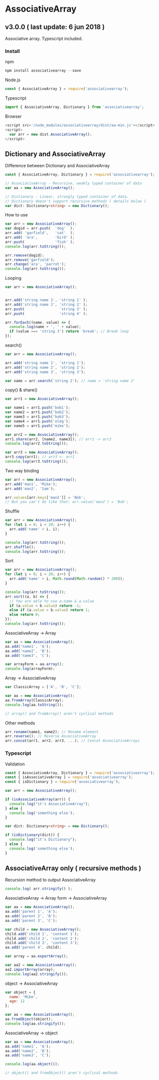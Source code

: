 # AssociativeArray
## v3.0.0 ( last update: 6 jun 2018 )
Associative array. Typescript included.

### Install
npm
```javascript
npm install associativearray --save
```

Node.js
```javascript
const { AssociativeArray } = require('associativearray');
```

Typescript
```javascript
import { AssociativeArray, Dictionary } from 'associativearray';
```

Browser
```javascript
<script src='/node_modules/associativearray/dist/aa-min.js'></script>
<script>
  var arr = new dist.AssociativeArray();
</script>
```

## Dictionary and AssociativeArray

Difference between Dictionary and AssociativeArray
```typescript
const { AssociativeArray, Dictionary } = require('associativearray');

// AssociativeArray - Recursive, weakly typed container of data
var aa = new AssociativeArray();

// Dictionary - Linear, strongly typed container of data. 
// Dictionary doesn't support recursive methods ( details below )
var dict: Dictionary<string> = new Dictionary();
```

How to use
```javascript
var arr = new AssociativeArray();
var dogid = arr.push(  'dog'  );
arr.add( 'garfield',   'cat'  );
arr.add( 'ara',        'bird' );
arr.push(              'fish' );
console.log(arr.toString());

arr.remove(dogid);
arr.remove('garfield');
arr.change('ara', 'parrot');
console.log(arr.toString());
```
Looping
```javascript
var arr = new AssociativeArray();


arr.add('string name 1', 'string 1' );
arr.add('string name 2', 'string 2' );
arr.push(                'string 3' );
arr.push(                'string 4' );

arr.forEach((name, value) => {
  console.log(name + ', ' + value);
  if (value === 'string 3') return 'break'; // Break loop
});
```
search()
```javascript
var arr = new AssociativeArray();

arr.add('string name 1', 'string 1');
arr.add('string name 2', 'string 2');
arr.add('string name 3', 'string 3');

var name = arr.search('string 2'); // name = 'string name 2'
```
copy() & share()
```javascript
var arr1 = new AssociativeArray();

var name1 = arr1.push('bob1');
var name2 = arr1.push('bob2');
var name3 = arr1.push('bob3');
var name4 = arr1.push('oleg');
var name5 = arr1.push('mike');

var arr2 = new AssociativeArray();
arr1.share(arr2, [name2, name3]); // arr1 -> arr2
console.log(arr2.toString());

var arr3 = new AssociativeArray();
arr3.copy(arr1); // arr3 <- arr1
console.log(arr3.toString());
```
Two way binding
```javascript
var arr = new AssociativeArray();
arr.add('man1', 'Mike');
arr.add('man2', 'Sam');

arr.values[arr.keys['man2']] = 'Bob';
// But you can't do like that: arr.value('man2') = 'Bob';
```
Shuffle
```javascript
var arr = new AssociativeArray();
for (let i = 0; i < 20; i++) {
  arr.add('name' + i, i);
}

console.log(arr.toString());
arr.shuffle();
console.log(arr.toString());
```
Sort
```javascript
var arr = new AssociativeArray();
for (let i = 0; i < 20; i++) {
  arr.add('name' + i, Math.round(Math.random() * 200));
}

console.log(arr.toString());
arr.sort((a, b) => {
  // You are able to use a.name & a.value
  if (a.value < b.value) return -1;
  else if (a.value > b.value) return 1;
  else return 0;
});
console.log(arr.toString());
```
AssociativeArray -> Array
```javascript
var aa = new AssociativeArray();
aa.add('name1', 'A');
aa.add('name2', 'B');
aa.add('name3', 'C');

var arrayForm = aa.array();
console.log(arrayForm);
```
Array -> AssociativeArray
```javascript
var ClassicArray = ['A', 'B', 'C'];

var aa = new AssociativeArray();
aa.fromArray(ClassicArray);
console.log(aa.toString());

// array() and fromArray() aren't cyclical methods
```
Other methods
```javascript
arr.rename(name1, name2); // Rename element
arr.reverse(); // Reverse AssociativeArray
arr.concat(arr1, arr2, arr3, ...); // Concat AssociativeArrays
```
### Typescript
Validation
```typescript
const { AssociativeArray, Dictionary } = require('associativearray');
const { isAssociativeArray } = require('associativearray');
const { isDictionary } = require('associativearray');

var arr = new AssociativeArray();

if (isAssociativeArray(arr)) {
  console.log("it's AssociativeArray");
} else {
  console.log('something else');
}

var dict: Dictionary<string> = new Dictionary();

if (isDictionary(dict)) {
  console.log("it's Dictionary");
} else {
  console.log('something else');
}
```

## AssociativeArray only ( recursive methods )

Recursion method to output AssociativeArray
```javascript
console.log( arr.stringify() );
```

AssociativeArray -> Array form -> AssociativeArray
```javascript
var aa = new AssociativeArray();
aa.add('parent 1', 'A');
aa.add('parent 2', 'B');
aa.add('parent 3', 'C');

var child = new AssociativeArray();
child.add('child 1', 'content 1');
child.add('child 2', 'content 2');
child.add('child 3', 'content 3');
aa.add('parent 4', child);

var array = aa.exportArray();

var aa2 = new AssociativeArray();
aa2.importArray(array);
console.log(aa2.stringify());
```

object -> AssociativeArray
```javascript
var object = {
  name: 'Mike',
  age: 12
};

var aa = new AssociativeArray();
aa.fromObject(object);
console.log(aa.stringify());
```
AssociativeArray -> object
```javascript
var aa = new AssociativeArray();
aa.add('name1', 'A');
aa.add('name2', 'B');
aa.add('name3', 'C');

console.log(aa.object());

// object() and fromObject() aren't cyclical methods
```
